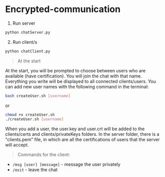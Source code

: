 # Encrypted-communication

1. Run server

```bash
python chatServer.py
```

2. Run client/s

```bash
python chatClient.py
```

> At the start

At the start, you will be prompted to choose between users who are available (have certification). You will join the chat with that name. Everything you write will be displayed to all connected clients/users. You can add new user names with the following command in the terminal:
```bash
bash createUser.sh [username]
```
or
```bash
chmod +x createUser.sh
./createUser.sh [username]
```
When you add a user, the user.key and user.crt will be added to the clients/certs and clients/privateKeys folders. In the server folder, there is a "clients.pem" file, in which are all the certifications of users that the server will accept.

> Commands for the client:
- `/msg [user] [message]` - message the user privately
- `/exit` - leave the chat
